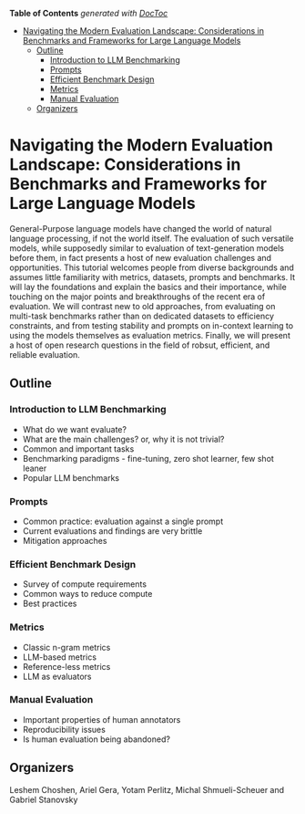 <!-- START doctoc generated TOC please keep comment here to allow auto update -->
<!-- DON'T EDIT THIS SECTION, INSTEAD RE-RUN doctoc TO UPDATE -->
**Table of Contents**  *generated with [DocToc](https://github.com/thlorenz/doctoc)*

- [Navigating the Modern Evaluation Landscape: Considerations in Benchmarks and Frameworks for Large Language Models](#navigating-the-modern-evaluation-landscape-considerations-in-benchmarks-and-frameworks-for-large-language-models)
  - [Outline](#outline)
    - [Introduction to LLM Benchmarking](#introduction-to-llm-benchmarking)
    - [Prompts](#prompts)
    - [Efficient Benchmark Design](#efficient-benchmark-design)
    - [Metrics](#metrics)
    - [Manual Evaluation](#manual-evaluation)
  - [Organizers](#organizers)

<!-- END doctoc generated TOC please keep comment here to allow auto update -->

# Navigating the Modern Evaluation Landscape: Considerations in Benchmarks and Frameworks for Large Language Models

General-Purpose language models have changed the world of natural language processing, if not the world itself. The evaluation of such versatile models, while supposedly similar to evaluation of text-generation models before them, in fact presents a host of new evaluation challenges and opportunities. This tutorial welcomes people from diverse backgrounds and assumes little familiarity with metrics, datasets, prompts and benchmarks. It will lay the foundations and explain the basics and their importance, while touching on the major points and breakthroughs of the recent era of evaluation. We will contrast new to old approaches, from evaluating on multi-task benchmarks rather than on dedicated datasets to efficiency constraints, and from testing stability and prompts on in-context learning to using the models themselves as evaluation metrics. Finally, we will present a host of open research questions in the field of robsut, efficient, and reliable evaluation.


## Outline

### Introduction to LLM Benchmarking
* What do we want evaluate?
* What are the main challenges? or, why it is not trivial?
* Common and important tasks
* Benchmarking paradigms - fine-tuning, zero shot learner, few shot leaner
* Popular LLM benchmarks

### Prompts
* Common practice: evaluation against a single prompt
* Current evaluations and findings are very brittle
* Mitigation approaches

### Efficient Benchmark Design
* Survey of compute requirements
* Common ways to reduce compute
* Best practices

### Metrics
* Classic n-gram metrics
* LLM-based metrics
* Reference-less metrics
* LLM as evaluators

### Manual Evaluation
* Important properties of human annotators
* Reproducibility issues
* Is human evaluation being abandoned?

## Organizers
Leshem Choshen, Ariel Gera, Yotam Perlitz, Michal Shmueli-Scheuer and Gabriel Stanovsky
